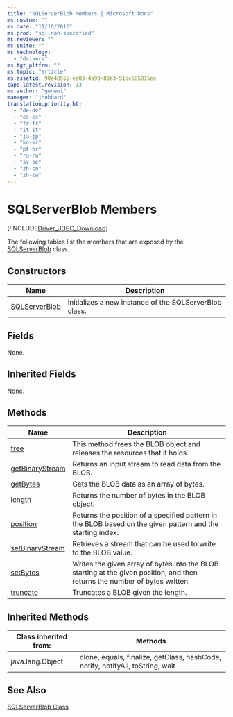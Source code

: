 ```yaml
---
title: "SQLServerBlob Members | Microsoft Docs"
ms.custom: ""
ms.date: "11/10/2016"
ms.prod: "sql-non-specified"
ms.reviewer: ""
ms.suite: ""
ms.technology: 
  - "drivers"
ms.tgt_pltfrm: ""
ms.topic: "article"
ms.assetid: 90e48555-ea83-4a90-80a3-51bc685015ec
caps.latest.revision: 13
ms.author: "genemi"
manager: "jhubbard"
translation.priority.ht: 
  - "de-de"
  - "es-es"
  - "fr-fr"
  - "it-it"
  - "ja-jp"
  - "ko-kr"
  - "pt-br"
  - "ru-ru"
  - "sv-se"
  - "zh-cn"
  - "zh-tw"
---
```

# SQLServerBlob Members
[!INCLUDE[Driver_JDBC_Download](../../../connect/jdbc/includes)]

  The following tables list the members that are exposed by the [SQLServerBlob](../../../connect/jdbc/reference/sqlserverblob-class.md) class.  
  
## Constructors  
  
|Name|Description|  
|----------|-----------------|  
|[SQLServerBlob](../../../connect/jdbc/reference/sqlserverblob-constructor--sqlserverconnection--byte-.md)|Initializes a new instance of the SQLServerBlob class.|  
  
## Fields  
 None.  
  
## Inherited Fields  
 None.  
  
## Methods  
  
|Name|Description|  
|----------|-----------------|  
|[free](../../../connect/jdbc/reference/free-method--sqlserverblob-.md)|This method frees the BLOB object and releases the resources that it holds.|  
|[getBinaryStream](../../../connect/jdbc/reference/getbinarystream-method--sqlserverblob-.md)|Returns an input stream to read data from the BLOB.|  
|[getBytes](../../../connect/jdbc/reference/getbytes-method--sqlserverblob-.md)|Gets the BLOB data as an array of bytes.|  
|[length](../../../connect/jdbc/reference/length-method--sqlserverblob-.md)|Returns the number of bytes in the BLOB object.|  
|[position](../../../connect/jdbc/reference/position-method--sqlserverblob-.md)|Returns the position of a specified pattern in the BLOB based on the given pattern and the starting index.|  
|[setBinaryStream](../../../connect/jdbc/reference/setbinarystream-method--sqlserverblob-.md)|Retrieves a stream that can be used to write to the BLOB value.|  
|[setBytes](../../../connect/jdbc/reference/setbytes-method--sqlserverblob-.md)|Writes the given array of bytes into the BLOB starting at the given position, and then returns the number of bytes written.|  
|[truncate](../../../connect/jdbc/reference/truncate-method--sqlserverblob-.md)|Truncates a BLOB given the length.|  
  
## Inherited Methods  
  
|Class inherited from:|Methods|  
|---------------------------|-------------|  
|java.lang.Object|clone, equals, finalize, getClass, hashCode, notify, notifyAll, toString, wait|  
  
## See Also  
 [SQLServerBlob Class](../../../connect/jdbc/reference/sqlserverblob-class.md)  
  
  